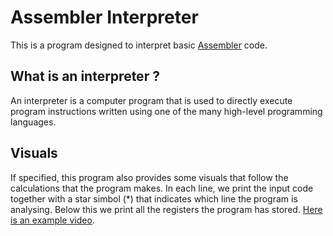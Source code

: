 # Assembler Interpreter
This is a program designed to interpret basic [Assembler](https://en.wikipedia.org/wiki/Assembly_language) code.
## What is an interpreter ?
An interpreter is a computer program that is used to directly execute program instructions written using one of the many high-level programming languages.
## Visuals
If specified, this program also provides some visuals that follow the calculations that the program makes. In each line, we print the input code together with a star simbol (*) that indicates which line the program is analysing. Below this we print all the registers the program has stored.
[Here is an example video](https://drive.google.com/file/d/1AL7tu8n3RLs9g-amFuiNS0vlSPKrXU-7/view?usp=sharing).
